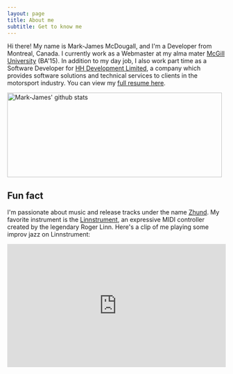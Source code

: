 ```yaml
---
layout: page
title: About me
subtitle: Get to know me
---
```

Hi there! My name is Mark-James McDougall, and I'm a Developer from Montreal, Canada. I currently work as a Webmaster at my alma mater <a href="https://mcgill.ca" target="_blank">McGill University</a> (BA'15). In addition to my day job, I also work part time as a Software Developer for <a href="https://www.linkedin.com/company/hh-development-limited/about/">HH Development Limited</a>, a company which provides software solutions and technical services to clients in the motorsport industry. You can view my <a href="https://markjames.dev/resume">full resume here</a>.

<a href="https://github.com/markjamesm" target=_blank><img src="https://github-readme-stats.vercel.app/api?username=markjamesm&count_private=true&show_icons=true" width="495" height="195" alt="Mark-James' github stats" title="Mark-James' github"></a>

## Fun fact

I'm passionate about music and release tracks under the name <a href="https://open.spotify.com/artist/04h01WGkLNuHzSzCBGbjCR">Zhund</a>. My favorite instrument is the <a href="https://linnstrument.com">Linnstrument</a>, an expressive MIDI controller created by the legendary Roger Linn. Here's a clip of me playing some improv jazz on Linnstrument:

<style>.embed-container { position: relative; padding-bottom: 56.25%; height: 0; overflow: hidden; max-width: 100%; } .embed-container iframe, .embed-container object, .embed-container embed { position: absolute; top: 0; left: 0; width: 100%; height: 100%; }</style><div class='embed-container'><iframe src='https://www.youtube.com/embed/njY9xBz9M18' frameborder='0' allowfullscreen></iframe></div>